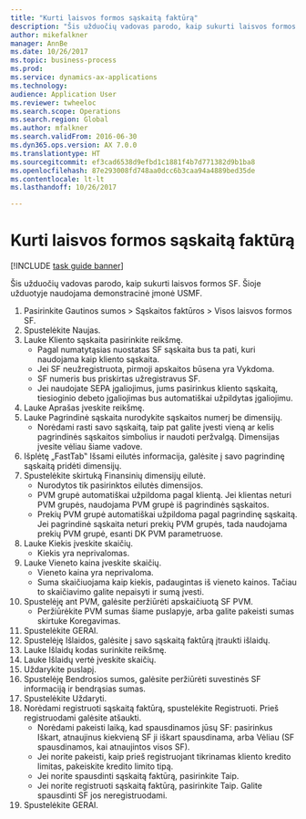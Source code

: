 ```yaml
--- 
title: "Kurti laisvos formos sąskaitą faktūrą"
description: "Šis užduočių vadovas parodo, kaip sukurti laisvos formos SF."
author: mikefalkner
manager: AnnBe
ms.date: 10/26/2017
ms.topic: business-process
ms.prod: 
ms.service: dynamics-ax-applications
ms.technology: 
audience: Application User
ms.reviewer: twheeloc
ms.search.scope: Operations
ms.search.region: Global
ms.author: mfalkner
ms.search.validFrom: 2016-06-30
ms.dyn365.ops.version: AX 7.0.0
ms.translationtype: HT
ms.sourcegitcommit: ef3cad6538d9efbd1c1881f4b7d771382d9b1ba8
ms.openlocfilehash: 87e293008fd748aa0dcc6b3caa94a4889bed35de
ms.contentlocale: lt-lt
ms.lasthandoff: 10/26/2017

---
```

# <a name="create-a-free-text-invoice"></a>Kurti laisvos formos sąskaitą faktūrą

[!INCLUDE [task guide banner](../../includes/task-guide-banner.md)]

Šis užduočių vadovas parodo, kaip sukurti laisvos formos SF. Šioje užduotyje naudojama demonstracinė įmonė USMF.

1. Pasirinkite Gautinos sumos > Sąskaitos faktūros > Visos laisvos formos SF.
2. Spustelėkite Naujas.
3. Lauke Kliento sąskaita pasirinkite reikšmę.
    * Pagal numatytąsias nuostatas SF sąskaita bus ta pati, kuri naudojama kaip kliento sąskaita.   
    * Jei SF neužregistruota, pirmoji apskaitos būsena yra Vykdoma.   
    * SF numeris bus priskirtas užregistravus SF.  
    * Jei naudojate SEPA įgaliojimus, jums pasirinkus kliento sąskaitą, tiesioginio debeto įgaliojimas bus automatiškai užpildytas įgaliojimu.  
4. Lauke Aprašas įveskite reikšmę.
5. Lauke Pagrindinė sąskaita nurodykite sąskaitos numerį be dimensijų.
    * Norėdami rasti savo sąskaitą, taip pat galite įvesti vieną ar kelis pagrindinės sąskaitos simbolius ir naudoti peržvalgą. Dimensijas įvesite vėliau šiame vadove.  
6. Išplėtę „FastTab‟ Išsami eilutės informacija, galėsite į savo pagrindinę sąskaitą pridėti dimensijų.
7. Spustelėkite skirtuką Finansinių dimensijų eilutė.
    * Nurodytos tik pasirinktos eilutės dimensijos.    
    * PVM grupė automatiškai užpildoma pagal klientą. Jei klientas neturi PVM grupės, naudojama PVM grupė iš pagrindinės sąskaitos.  
    * Prekių PVM grupė automatiškai užpildoma pagal pagrindinę sąskaitą. Jei pagrindinė sąskaita neturi prekių PVM grupės, tada naudojama prekių PVM grupė, esanti DK PVM parametruose.    
8. Lauke Kiekis įveskite skaičių.
    * Kiekis yra neprivalomas.  
9. Lauke Vieneto kaina įveskite skaičių.
    * Vieneto kaina yra neprivaloma.  
    * Suma skaičiuojama kaip kiekis, padaugintas iš vieneto kainos. Tačiau to skaičiavimo galite nepaisyti ir sumą įvesti.  
10. Spustelėję ant PVM, galėsite peržiūrėti apskaičiuotą SF PVM.
    * Peržiūrėkite PVM sumas šiame puslapyje, arba galite pakeisti sumas skirtuke Koregavimas.  
11. Spustelėkite GERAI.
12. Spustelėję Išlaidos, galėsite į savo sąskaitą faktūrą įtraukti išlaidų. 
13. Lauke Išlaidų kodas surinkite reikšmę.
14. Lauke Išlaidų vertė įveskite skaičių.
15. Uždarykite puslapį.
16. Spustelėję Bendrosios sumos, galėsite peržiūrėti suvestinės SF informaciją ir bendrąsias sumas.
17. Spustelėkite Uždaryti.
18. Norėdami registruoti sąskaitą faktūrą, spustelėkite Registruoti. Prieš registruodami galėsite atšaukti.
    * Norėdami pakeisti laiką, kad spausdinamos jūsų SF: pasirinkus Iškart, atnaujinus kiekvieną SF ji iškart spausdinama, arba Vėliau (SF spausdinamos, kai atnaujintos visos SF).  
    * Jei norite pakeisti, kaip prieš registruojant tikrinamas kliento kredito limitas, pakeiskite kredito limito tipą.  
    * Jei norite spausdinti sąskaitą faktūrą, pasirinkite Taip.  
    * Jei norite registruoti sąskaitą faktūrą, pasirinkite Taip. Galite spausdinti SF jos neregistruodami.  
19. Spustelėkite GERAI.


